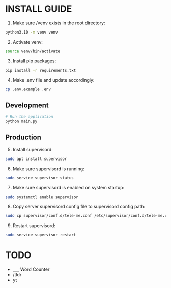 



# INSTALL GUIDE 
1. Make sure /venv exists in the root directory: 
```bash
python3.10 -m venv venv
```
2. Activate venv: 
```bash
source venv/bin/activate
```
3. Install pip packages: 
```bash
pip install -r requirements.txt
```
4. Make .env file and update accordingly: 
```bash
cp .env.example .env
```


## Development

```bash
# Run the application
python main.py
```

## Production
5. Install supervisord: 
```bash 
sudo apt install supervisor
```
6. Make sure supervisord is running: 
```bash 
sudo service supervisor status
```
7. Make sure supervisord is enabled on system startup: 
```bash
sudo systemctl enable supervisor
```
8. Copy server supervisord config file to supervisord config path: 
```bash 
sudo cp supervisor/conf.d/tele-me.conf /etc/supervisor/conf.d/tele-me.conf
```
9. Restart supervisord: 
```bash 
sudo service supervisor restart
```



# TODO

- ___ Word Counter
- /tldr
- yt